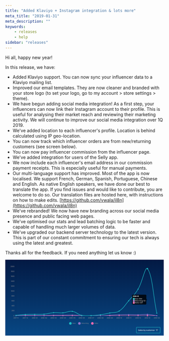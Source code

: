 ```yaml
---
title: "Added Klaviyo + Instagram integration & lots more"
meta_title: "2019-01-31"
meta_description: ""
keywords:
    - releases
    - help
sidebar: "releases"
---
```


Hi all, happy new year!

In this release, we have:

*   Added Klaviyo support. You can now sync your influencer data to a Klaviyo mailing list.
*   Improved our email templates. They are now cleaner and branded with your store logo (to set your logo, go to my account > store settings > theme).
*   We have begun adding social media integration! As a first step, your influencers can now link their Instagram account to their profile. This is useful for analysing their market reach and reviewing their marketing activity. We will continue to improve our social media integration over 1Q 2019.
*   We've added location to each influencer's profile. Location is behind calculated using IP geo-location.
*   You can now track which influencer orders are from new/returning customers (see screen below).
*   You can now pay influencer commission from the influencer page.
*   We've added integration for users of the Selly app.
*   We now include each influencer's email address in our commission payment receipts. This is especially useful for manual payments.
*   Our multi-language support has improved. Most of the app is now localised. We support French, German, Spanish, Portuguese, Chinese and English. As native English speakers, we have done our best to translate the app. If you find issues and would like to contribute, you are welcome to do so. Our translation files are hosted here, with instructions on how to make edits. [https://github.com/vwala/il8n](https://github.com/vwala/il8n)
*   We've rebranded! We now have new branding across our social media presence and public facing web pages.
*   We've optimised our stats and lead batching logic to be faster and capable of handling much larger volumes of data.
*   We've upgraded our backend server technology to the latest version. This is part of our constant commitment to ensuring our tech is always using the latest and greatest.

Thanks all for the feedback. If you need anything let us know :)

![](/images/releases/2019-02-03-13-06-46.png)